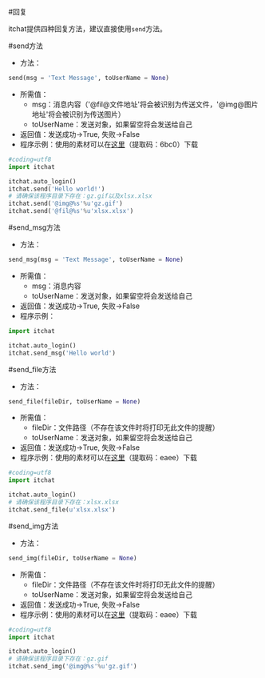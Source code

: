 #回复

itchat提供四种回复方法，建议直接使用`send`方法。

#send方法
* 方法：
```python
send(msg = 'Text Message', toUserName = None)
```
* 所需值：
    * msg：消息内容（'@fil@文件地址'将会被识别为传送文件，'@img@图片地址'将会被识别为传送图片）
    * toUserName：发送对象，如果留空将会发送给自己
* 返回值：发送成功->True, 失败->False
* 程序示例：使用的素材可以在[这里](https://yunpan.cn/OcqZm3RJ9fxWdz)（提取码：6bc0）下载

```python
#coding=utf8
import itchat

itchat.auto_login()
itchat.send('Hello world!')
# 请确保该程序目录下存在：gz.gif以及xlsx.xlsx
itchat.send('@img@%s'%u'gz.gif')
itchat.send('@fil@%s'%u'xlsx.xlsx')
```

#send_msg方法
* 方法：
```python
send_msg(msg = 'Text Message', toUserName = None)
```
* 所需值：
    * msg：消息内容
    * toUserName：发送对象，如果留空将会发送给自己
* 返回值：发送成功->True, 失败->False
* 程序示例：

```python
import itchat

itchat.auto_login()
itchat.send_msg('Hello world')
```

#send_file方法
* 方法：
```python
send_file(fileDir, toUserName = None)
```
* 所需值：
    * fileDir：文件路径（不存在该文件时将打印无此文件的提醒）
    * toUserName：发送对象，如果留空将会发送给自己
* 返回值：发送成功->True, 失败->False
* 程序示例：使用的素材可以在[这里](https://yunpan.cn/OcqZm3RJ9fxWdz)（提取码：eaee）下载

```python
#coding=utf8
import itchat

itchat.auto_login()
# 请确保该程序目录下存在：xlsx.xlsx
itchat.send_file(u'xlsx.xlsx')
```

#send_img方法
* 方法：
```python
send_img(fileDir, toUserName = None)
```
* 所需值：
    * fileDir：文件路径（不存在该文件时将打印无此文件的提醒）
    * toUserName：发送对象，如果留空将会发送给自己
* 返回值：发送成功->True, 失败->False
* 程序示例：使用的素材可以在[这里](https://yunpan.cn/OcqZm3RJ9fxWdz)（提取码：eaee）下载

```python
#coding=utf8
import itchat

itchat.auto_login()
# 请确保该程序目录下存在：gz.gif
itchat.send_img('@img@%s'%u'gz.gif')
```
